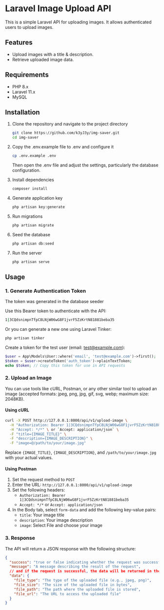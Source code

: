 # Laravel Image Upload API

This is a simple Laravel API for uploading images. It allows authenticated users to upload images.

## Features

- Upload images with a title & description.
- Retrieve uploaded image data.

## Requirements

- PHP 8.x
- Laravel 11.x
- MySQL

## Installation

1. Clone the repository and navigate to the project directory
    ```bash
    git clone https://github.com/k3yJ3y/img-saver.git
    cd img-saver
    ```
2. Copy the .env.example file to .env and configure it
    ```bash
    cp .env.example .env
    ```
   Then open the .env file and adjust the settings, particularly the database configuration.

3. Install dependencies
    ```bash
    composer install
    ```
4. Generate application key
    ```bash
    php artisan key:generate
    ```
5. Run migrations
    ```bash
    php artisan migrate
    ```
6. Seed the database
    ```bash
    php artisan db:seed
    ```
7. Run the server
    ```bash
    php artisan serve
    ```

## Usage

### 1. Generate Authentication Token

The token was generated in the database seeder

Use this Bearer token to authenticate with the API:
```bash
1|3CQdsnimpnTfpC8LNjW06wG8F1jvrF5ZzKrtN81881beba35
```

Or you can generate a new one using Laravel Tinker:

```bash
php artisan tinker
```

Create a token for the test user (email: test@example.com):
```php
$user = App\Models\User::where('email', 'test@example.com')->first();
$token = $user->createToken('auth_token')->plainTextToken;
echo $token; // Copy this token for use in API requests
```

### 2. Upload an Image

You can use tools like cURL, Postman, or any other similar tool to upload an image (accepted formats: jpeg, png, jpg, gif, svg, webp; maximum size: 2048KB).

#### Using cURL

```bash
curl -X POST http://127.0.0.1:8000/api/v1/upload-image \
  -H "Authorization: Bearer 1|3CQdsnimpnTfpC8LNjW06wG8F1jvrF5ZzKrtN81881beba35" \
  -H "Accept: */*" \ or `Accept: application/json` \
  -F "title={IMAGE_TITLE}" \
  -F "description={IMAGE_DESCRIPTION}" \
  -F "image=@/path/to/your/image.jpg"
```

Replace `{IMAGE_TITLE}`, `{IMAGE_DESCRIPTION}`, and `/path/to/your/image.jpg` with your actual values.

#### Using Postman

1. Set the request method to `POST`
2. Enter the URL: `http://127.0.0.1:8000/api/v1/upload-image`
3. Set the following headers:
   - `Authorization: Bearer 1|3CQdsnimpnTfpC8LNjW06wG8F1jvrF5ZzKrtN81881beba35`
   - `Accept: */*` or `Accept: application/json`
4. In the Body tab, select `form-data` and add the following key-value pairs:
   - `title`: Your image title
   - `description`: Your image description
   - `image`: Select File and choose your image


### 3. Response

The API will return a JSON response with the following structure:

```json
{
  "success": "true or false indicating whether the request was successful",
  "message": "A message describing the result of the request",
  // and if the request is successful, the data will be returned in the following structure
  "data": { 
    "file_type": "The type of the uploaded file (e.g., jpeg, png)",
    "file_size": "The size of the uploaded file in bytes",
    "file_path": "The path where the uploaded file is stored",
    "file_url": "The URL to access the uploaded file"
  } 
}
```

